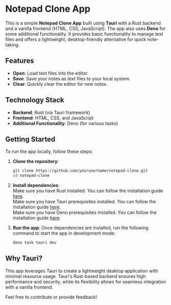 # Notepad Clone App

This is a simple **Notepad Clone App** built using **Tauri** with a Rust backend and a vanilla frontend (HTML, CSS, JavaScript). The app also uses **Deno** for some additional functionality. It provides basic functionality to manage text files and offers a lightweight, desktop-friendly alternative for quick note-taking.

## Features

- **Open**: Load text files into the editor.
- **Save**: Save your notes as text files to your local system.
- **Clear**: Quickly clear the editor for new notes.

## Technology Stack

- **Backend**: Rust (via Tauri framework)
- **Frontend**: HTML, CSS, and JavaScript
- **Additional Functionality**: Deno (for various tasks)

## Getting Started

To run the app locally, follow these steps:

1. **Clone the repository**:
   ```bash
   git clone https://github.com/yourusername/notepad-clone.git
   cd notepad-clone

2. **Install dependencies**:<br>
     Make sure you have Rust installed. You can follow the installation guide [here](https://doc.rust-lang.org/beta/book/ch01-01-installation.html).<br>
     Make sure you have Tauri prerequisites installed. You can follow the installation guide [here](https://v2.tauri.app/start/).<br>
     Make sure you have Deno prerequisites installed. You can follow the installation guide [here](https://docs.deno.com/runtime/getting_started/installation/).<br>
     
3. **Run the app**: Once dependencies are installed, run the following command to start the app in development mode:
   ```bash
   deno task tauri dev

## Why Tauri?
This app leverages Tauri to create a lightweight desktop application with minimal resource usage. Tauri's Rust-based backend ensures high performance and security, while its flexibility allows for seamless integration with a vanilla frontend.

Feel free to contribute or provide feedback!
